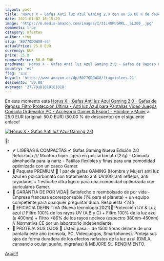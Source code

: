 ```yaml
---
layout: post
title: 'Horus X - Gafas Anti luz Azul Gaming 2.0 con un 50.00 % de descuento'
date: 2021-01-07 16:15:29
image: 'https://m.media-amazon.com/images/I/31L4OPUGRKL._SL200_.jpg'
comments: true
category: ofertas
author: ring
slug: 'B077QDGWX8-es'
actualPrice: 25.0 EUR
currency: EUR
price: 25.0
comparePrice: 50.0 EUR
prodname: 'Horus X - Gafas Anti luz Azul Gaming 2.0 - Gafas de Reposo Filtro Proteccion Ultima - Anti luz Azul para Pantallas  Video Juegos Consola Ordenador PC  - Accesorio Gamer & Esport - Hombre y Mujer'
country: 'es'
flag: '🇪🇸'
buyurl: 'https://www.amazon.es/dp/B077QDGWX8/?tag=tolees-21'
descuento: '50.00'
average: '27.78181818181818'
---
```


En este momento está [Horus X - Gafas Anti luz Azul Gaming 2.0 - Gafas de Reposo Filtro Proteccion Ultima - Anti luz Azul para Pantallas  Video Juegos Consola Ordenador PC  - Accesorio Gamer & Esport - Hombre y Mujer](https://www.amazon.es/dp/B077QDGWX8/?tag=tolees-21) a 25.0 EUR (original: 50.0 EUR) (50.00 %  de descuento) en el siguiente enlace!

[![Horus X - Gafas Anti luz Azul Gaming 2.0](https://m.media-amazon.com/images/I/31L4OPUGRKL._SL200_.jpg)](https://www.amazon.es/dp/B077QDGWX8/?tag=tolees-21)

🔎:

- ✔ LIGERAS & COMPACTAS ✔ Gafas Gaming Nueva Edición 2.0 Reforzada /// Montura hiper ligera en policarbonato (27g) - Cómoda almohadilla para la nariz - Patillas flexibles y finas para una comodidad optimizada con un casco Gamer.
- 💚 Paquete PREMIUM 💚 1 par de gafas GAMING (Hombre y Mujer) anti luz azul en policarbonato con tratamiento anti UV400, anti reflejos, anti rayaduras + 1 estuche ultra ligero para una comodidad optimizada con auriculares Gamer.
- 💖 GARANTIA DE POR VIDA💖 Satisfecho o reembolsado de por vida - Empresa francesa ecoresponsable (1% para el planeta) + un equipo competente para cualquier pregunta/ duda. Respuesta <24h.
- 🌟 EFICACIA DEFINITIVA (Nueva tecnología 2021)🌟 Protección UV & Luz azul // Filtro 100% de los rayos UV (A,B y C) + Filtro 100% de la luz azul (a 400nm) + Filtro >86% de los rayos nocivos (espectro 380nm-450nm) // Normativa CE por un laboratorio independiente.
- 🌟 PROTEJA SUS OJOS 🌟 Usted pasa + de 1500 horas delante de una pantalla este año (consola, PC, Videojuegos, Smartphones). Proteja sus ojos de forma duradera de los efectos nefastos de la luz azul (DMLA, cansancio ocular, sueño, migrañas) & MEJORE SU RENDIMIENTO.

[Aquí!!!](https://www.amazon.es/dp/B077QDGWX8/?tag=tolees-21)
